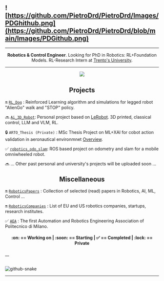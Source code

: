 ## ![https://github.com/PietroDrd/PietroDrd/Images/PDGhithub.png](https://github.com/PietroDrd/PietroDrd/blob/main/Images/PDGithub.png)

___
<p align="center">
 <b>Robotics & Control Engineer</b>. Looking for PhD in Robotics: RL+Foundation Models. RL-Research Intern at <a href="https://www.unitn.it/">Trento's University</a>.
</p>

___
<p align="center">
  <a href="https://skillicons.dev">
    <img src="https://skillicons.dev/icons?i=vscode,python,c,cpp,bash,cmake,anaconda,docker,git,github,pytorch,tensorflow,latex,linux,ubuntu,md,htmx,matlab,ros,stackoverflow,notion,obsidian,arduino,raspberrypi&perline=12" />
  </a>
</p>

<!--
&nbsp;
    
<p align="center", marginTop="100px">
<a href="#"><img align="center" src="https://github-readme-stats.vercel.app/api?username=PietroDrd&include_all_commits=true&bg_color=eeeeee&hide_border=true&show_icons=true&count_private=true&icon_color=009BFF&title_color=009BFF&text_color=009BFF" alt="Pietro's github stats" /> </a></p>

&nbsp;
-->

<h2 align="center"> Projects</h2>

:on: [`RL_Dog`](https://github.com/PietroDrd/RL_Dog) : Reinforced Learning algorithm and simulations for legged robot "AlienGo" walk and "STOP" policy.

:soon: [`Ai_3D_Robot`](https://github.com/PietroDrd/Ai_3D_Robot): Personal project based on [LeRobot](https://github.com/huggingface/lerobot). 3D printed, classical control, LLM and VLM, RL.

:lock: `ARTO_Thesis (Private)` : MSc Thesis Project on ML+XAI for cobot action validation in aeronautical environmnet [Overview](https://www.linkedin.com/posts/txtgroup_ai-robotics-innovation-activity-7180866636315267073-C0lW?utm_source=share&utm_medium=member_desktop).

:white_check_mark: [`robotics_odo_slam`](https://github.com/PietroDrd/robotics_odo_slam): ROS based project on odometry and slam for a mobile omniwheeled robot.

:soon: ... Other past personal and university's projects will be uploaded soon ...

<!-- ------------------------------------------------------------------------------------------ -->
<h2 align="center"> Miscellaneous </h2>

:on: [`RoboticsPapers`](https://github.com/PietroDrd/RoboticsPapers) : Collection of selected (read) papers in Robotics, AI, ML, Control ...

:on: [`RoboticsCompanies`](https://github.com/PietroDrd/RoboticsCompanies) : List of EU and US robotics companies, startups, research institutes.
 
:white_check_mark: [`AEA`](https://www.aeapolimi.it) : The first Automation and Robotics Engineering Association of Politecnico di Milano.

<h4 align="center"> :on: == Working on | :soon: == Starting | ✅ == Completed | :lock: == Private </h4>

__

<br clear="both">
<picture>
  <source media="(prefers-color-scheme: dark)" srcset="https://raw.githubusercontent.com/PietroDrd/PietroDrd/output/github-contribution-grid-snake-dark.svg" />
  <source media="(prefers-color-scheme: light)" srcset="https://raw.githubusercontent.com/PietroDrd/PietroDrd/output/github-contribution-grid-snake.svg" />
  <img alt="github-snake" src="github-snake.svg" />
</picture>

___
<!--
**PietroDrd/PietroDrd** is a ✨ _special_ ✨ repository because its `README.md` (this file) appears on your GitHub profile.

Here are some ideas to get you started:

- 🔭 I’m currently working on ...
- 🌱 I’m currently learning ...
- 👯 I’m looking to collaborate on ...
- 🤔 I’m looking for help with ...
- 💬 Ask me about ...
- 📫 How to reach me: ...
- ⚡ Fun fact: ...
-->
